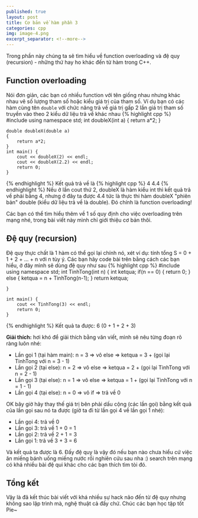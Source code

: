```yaml
---
published: true
layout: post
title: Cơ bản về hàm phần 3
categories: cpp
img: image-4.png
excerpt_separator: <!--more-->
---
```

Trong phần này chúng ta sẽ tìm hiểu về function overloading và đệ quy (recursion) - những thứ hay ho khác đến từ hàm trong C++.
## Function overloading
Nói đơn giản, các bạn có nhiều function với tên giống nhau nhưng khác nhau vê số lượng tham số hoặc kiểu giá trị của tham số. Ví dụ bạn có các hàm cùng tên ``double`` với chức năng trả về giá trị gấp 2 lần giá trị tham số truyền vào theo 2 kiểu dữ liệu trả về khác nhau
{% highlight cpp %}
    #include <iostream>
    using namespace std;
    int doubleX(int a)
    {
    	return a*2;
    }
     
    double doubleX(double a)
    {
    	return a*2;
    }
    int main() {
    	cout << doubleX(2) << endl;
    	cout << doubleX(2.2) << endl;
    	return 0;
    }
{% endhighlight %}
Kết quả trả về là
{% highlight cpp %}
	4
	4.4
{% endhighlight %} 
Nếu ở lần cout thứ 2, doubleX là hàm kiểu int thì kết quả trả về phải bằng 4, nhưng ở đây ta được 4.4 tức là thực thi hàm doubleX "phiên bản" double (kiểu dữ liệu trả về là double). Đó chính là function overloading!

Các bạn có thể tìm hiểu thêm về 1 số quy định cho việc overloading trên mạng nhé, trong bài viết này mình chỉ giới thiệu cơ bản thôi.
## Đệ quy (recursion)
Đệ quy thực chất là 1 hàm có thể gọi lại chính nó, xét ví dụ: tính tổng S = 0 + 1 + 2 + ... + n với n tùy ý. Các bạn hãy code bài trên bằng cách các bạn hiểu, ở đây mình sẽ dùng đệ quy như sau
{% highlight cpp %}
    #include <iostream>
    using namespace std;
    int TinhTong(int n)
    {
    	int ketqua;
    	if(n == 0) {
    		return 0;
    	}
    	else
    	{
    		ketqua = n + TinhTong(n-1);
    	}
    	return ketqua;
     
    }
     
    int main() {
    	cout << TinhTong(3) << endl;
    	return 0;
    }
{% endhighlight %}
 Kết quả ta được: 6 (0 + 1 + 2 + 3)
  
**Giải thích:** hơi khó để giải thích bằng văn viết, mình sẽ nêu từng đoạn rõ ràng luôn nhé:
- Lần gọi 1 (tại hàm main): n = 3 => vô else => ketqua = 3 + (gọi lại TinhTong với n = 3 - 1)
- Lần gọi 2 (tại else): n = 2 => vô else => ketqua = 2  + (gọi lại TinhTong với n = 2 - 1)
- Lần gọi 3 (tại else): n = 1 => vô else => ketqua = 1 + (gọi lại TinhTong với n = 1 - 1)
- Lần gọi 4 (tại else): n = 0 => vô if => trả về 0

OK bây giờ hãy thay thế giá trị bên phải dấu cộng (các lần gọi) bằng kết quả của lần gọi sau nó ta được (giờ ta đi từ lần gọi 4 về lần gọi 1 nhé):
- Lần gọi 4: trả về 0
- Lần gọi 3: trả về 1 + 0 = 1
- Lần gọi 2: trả về 2 + 1 = 3
- Lần gọi 1: trả về 3 + 3 = 6

Và kết quả ta được là 6. Đấy đệ quy là vậy đó nếu bạn nào chưa hiểu cứ việc ăn miếng bánh uống miếng nước rồi nghiên cứu sau nha :) search trên mạng có khá nhiều bài đệ qui khác cho các bạn thích tìm tòi đó.
## Tổng kết
Vậy là đã kết thúc bài viết với khá nhiều sự hack não đến từ đệ quy nhưng không sao lập trình mà, nghệ thuật cả đấy chứ. Chúc các bạn học tập tốt Pie~
